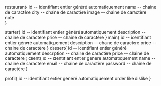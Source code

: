 restaurant{
    id                            -- identifiant entier généré automatiquement
    name                          -- chaine de caractère 
    city                          -- chaine de caractère 
    image                         -- chaine de caractère             
    note    
}

starter{
    id                            -- identifiant entier généré automatiquement
    description                   -- chaine de caractère 
    price                         -- chaine de caractère 
}
main{
    id                            -- identifiant entier généré automatiquement
    description                   -- chaine de caractère 
    price                         -- chaine de caractère 
}
dessert{
    id                            -- identifiant entier généré automatiquement
    description                   -- chaine de caractère 
    price                         -- chaine de caractère 
}
client{
    id                            -- identifiant entier généré automatiquement 
    name                          -- chaine de caractère 
    email                         -- chaine de caractère 
    password                      -- chaine de caractère 
}

profil{
    id                            -- identifiant entier généré automatiquement
    order
    like
    dislike
}